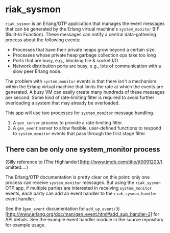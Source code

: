 riak_sysmon
===========

`riak_sysmon` is an Erlang/OTP application that manages the event
messages that can be generated by the Erlang virtual machine's
`system_monitor` BIF (Built-In Function).  These messages can notify a
central data-gathering process about the following events:

* Processes that have their private heaps grow beyond a certain size.
* Processes whose private heap garbage collection ops take too long
* Ports that are busy, e.g., blocking file & socket I/O
* Network distribution ports are busy, e.g., lots of communication
  with a slow peer Erlang node.

The problem with `system_monitor` events is that there isn't a
mechanism within the Erlang virtual machine that limits the rate at
which the events are generated.  A busy VM can easily create many
hundreds of these messages per second.  Some kind of rate-limiting
filter is required to avoid further overloading a system that may
already be overloaded.

This app will use two processes for `system_monitor` message handling.

1. A `gen_server` process to provide a rate-limiting filter.
1. A `gen_event` server to allow flexible, user-defined functions to
respond to `system_monitor` events that pass through the first stage
filter.

There can be only one system_monitor process
--------------------------------------------

(Silly reference to (The Highlander)[http://www.imdb.com/title/tt0091203/]
omitted....)

The Erlang/OTP documentation is pretty clear on this point: only one
process can receive `system_monitor` messages.  But using the
`riak_sysmon` OTP app, if multiple parties are interested in receiving
`system_monitor` events, each party can add an event handler to the
`riak_sysmon_handler` event handler.

See the
(`gen_event` documentation for `add_up_event/3`)[http://www.erlang.org/doc/man/gen_event.html#add_sup_handler-3]
for API details.  See the example event handler module in the source
repository for example usage.
